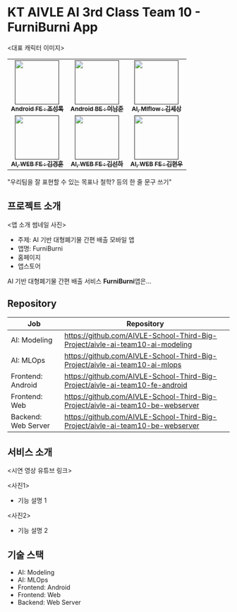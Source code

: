 # KT AIVLE AI 3rd Class Team 10 - FurniBurni App

<대표 캐릭터 이미지>
<br>
<table>
  <tbody>
    <tr>
      <td align="center"><a href=""><img src="https://github.com/AIVLE-School-Third-Big-Project/aivle-ai-team10/assets/124108725/7a0c2209-fae1-4731-9337-7b58720e451c" width="100px;" alt=""/><br /><sub><b>Android FE : 조성록</b></sub></a><br /></td>
      <td align="center"><a href=""><img src="https://github.com/AIVLE-School-Third-Big-Project/aivle-ai-team10/assets/124108725/7a0c2209-fae1-4731-9337-7b58720e451c" width="100px;" alt=""/><br /><sub><b>Android BE : 어남준</b></sub></a><br /></td>
      <td align="center"><a href=""><img src="https://github.com/AIVLE-School-Third-Big-Project/aivle-ai-team10/assets/124108725/7a0c2209-fae1-4731-9337-7b58720e451c" width="100px;" alt=""/><br /><sub><b>AI, Mlflow : 김세상</b></sub></a><br /></td>
     <tr/>
      <td align="center"><a href=""><img src="https://github.com/AIVLE-School-Third-Big-Project/aivle-ai-team10/assets/124108725/7a0c2209-fae1-4731-9337-7b58720e451c" width="100px;" alt=""/><br /><sub><b>AI, WEB FE : 김경훈</b></sub></a><br /></td>
      <td align="center"><a href=""><img src="https://github.com/AIVLE-School-Third-Big-Project/aivle-ai-team10/assets/124108725/7a0c2209-fae1-4731-9337-7b58720e451c" width="100px;" alt=""/><br /><sub><b>AI, WEB FE : 김선하</b></sub></a><br /></td>
      <td align="center"><a href=""><img src="https://github.com/AIVLE-School-Third-Big-Project/aivle-ai-team10/assets/124108725/7a0c2209-fae1-4731-9337-7b58720e451c" width="100px;" alt=""/><br /><sub><b>AI, WEB FE : 김현우</b></sub></a><br /></td>
    </tr>
  </tbody>
</table>

"우리팀을 잘 표현할 수 있는 목표나 철학? 등의 한 줄 문구 쓰기"


## 프로젝트 소개

<앱 소개 썸네일 사진>

- 주제: AI 기반 대형폐기물 간편 배출 모바일 앱
- 앱명: FurniBurni
- 홈페이지
- 앱스토어

AI 기반 대형폐기물 간편 배출 서비스 **FurniBurni**앱은...


## Repository

| Job                 | Repository                                                                     |
|---------------------|--------------------------------------------------------------------------------|
| AI: Modeling        | https://github.com/AIVLE-School-Third-Big-Project/aivle-ai-team10-ai-modeling  |
| AI: MLOps           | https://github.com/AIVLE-School-Third-Big-Project/aivle-ai-team10-ai-mlops     |
| Frontend: Android   | https://github.com/AIVLE-School-Third-Big-Project/aivle-ai-team10-fe-android   |
| Frontend: Web       | https://github.com/AIVLE-School-Third-Big-Project/aivle-ai-team10-be-webserver |
| Backend: Web Server | https://github.com/AIVLE-School-Third-Big-Project/aivle-ai-team10-be-webserver |


## 서비스 소개

<시연 영상 유튜브 링크>
<br>

<사진1>
- 기능 설명 1

<사진2>
- 기능 설명 2


## 기술 스택

- AI: Modeling
- AI: MLOps
- Frontend: Android
- Frontend: Web
- Backend: Web Server
